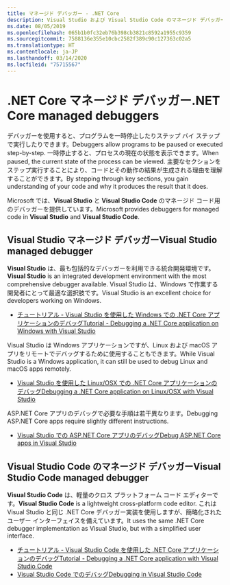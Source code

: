 ```yaml
---
title: マネージド デバッガー - .NET Core
description: Visual Studio および Visual Studio Code のマネージド デバッガーの概要。
ms.date: 08/05/2019
ms.openlocfilehash: 065b1b0fc32eb76b398cb3821c8592a1955c9359
ms.sourcegitcommit: 7588136e355e10cbc2582f389c90c127363c02a5
ms.translationtype: HT
ms.contentlocale: ja-JP
ms.lasthandoff: 03/14/2020
ms.locfileid: "75715567"
---
```

# <a name="net-core-managed-debuggers"></a><span data-ttu-id="5b60b-103">.NET Core マネージド デバッガー</span><span class="sxs-lookup"><span data-stu-id="5b60b-103">.NET Core managed debuggers</span></span>

<span data-ttu-id="5b60b-104">デバッガーを使用すると、プログラムを一時停止したりステップ バイ ステップで実行したりできます。</span><span class="sxs-lookup"><span data-stu-id="5b60b-104">Debuggers allow programs to be paused or executed step-by-step.</span></span> <span data-ttu-id="5b60b-105">一時停止すると、プロセスの現在の状態を表示できます。</span><span class="sxs-lookup"><span data-stu-id="5b60b-105">When paused, the current state of the process can be viewed.</span></span> <span data-ttu-id="5b60b-106">主要なセクションをステップ実行することにより、コードとその動作の結果が生成される理由を理解することができます。</span><span class="sxs-lookup"><span data-stu-id="5b60b-106">By stepping through key sections, you gain understanding of your code and why it produces the result that it does.</span></span>

<span data-ttu-id="5b60b-107">Microsoft では、**Visual Studio** と **Visual Studio Code** のマネージド コード用のデバッガーを提供しています。</span><span class="sxs-lookup"><span data-stu-id="5b60b-107">Microsoft provides debuggers for managed code in **Visual Studio** and **Visual Studio Code**.</span></span>

## <a name="visual-studio-managed-debugger"></a><span data-ttu-id="5b60b-108">Visual Studio マネージド デバッガー</span><span class="sxs-lookup"><span data-stu-id="5b60b-108">Visual Studio managed debugger</span></span>

<span data-ttu-id="5b60b-109">**Visual Studio** は、最も包括的なデバッガーを利用できる統合開発環境です。</span><span class="sxs-lookup"><span data-stu-id="5b60b-109">**Visual Studio** is an integrated development environment with the most comprehensive debugger available.</span></span> <span data-ttu-id="5b60b-110">Visual Studio は、Windows で作業する開発者にとって最適な選択肢です。</span><span class="sxs-lookup"><span data-stu-id="5b60b-110">Visual Studio is an excellent choice for developers working on Windows.</span></span>

- [<span data-ttu-id="5b60b-111">チュートリアル - Visual Studio を使用した Windows での .NET Core アプリケーションのデバッグ</span><span class="sxs-lookup"><span data-stu-id="5b60b-111">Tutorial - Debugging a .NET Core application on Windows with Visual Studio</span></span>](../tutorials/debugging-with-visual-studio.md)

<span data-ttu-id="5b60b-112">Visual Studio は Windows アプリケーションですが、Linux および macOS アプリをリモートでデバッグするために使用することもできます。</span><span class="sxs-lookup"><span data-stu-id="5b60b-112">While Visual Studio is a Windows application, it can still be used to debug Linux and macOS apps remotely.</span></span>

- [<span data-ttu-id="5b60b-113">Visual Studio を使用した Linux/OSX での .NET Core アプリケーションのデバッグ</span><span class="sxs-lookup"><span data-stu-id="5b60b-113">Debugging a .NET Core application on Linux/OSX with Visual Studio</span></span>](https://github.com/Microsoft/MIEngine/wiki/Offroad-Debugging-of-.NET-Core-on-Linux---OSX-from-Visual-Studio)

 <span data-ttu-id="5b60b-114">ASP.NET Core アプリのデバッグで必要な手順は若干異なります。</span><span class="sxs-lookup"><span data-stu-id="5b60b-114">Debugging ASP.NET Core apps require slightly different instructions.</span></span>

- [<span data-ttu-id="5b60b-115">Visual Studio での ASP.NET Core アプリのデバッグ</span><span class="sxs-lookup"><span data-stu-id="5b60b-115">Debug ASP.NET Core apps in Visual Studio</span></span>](/visualstudio/debugger/how-to-enable-debugging-for-aspnet-applications#debug-aspnet-core-apps)

## <a name="visual-studio-code-managed-debugger"></a><span data-ttu-id="5b60b-116">Visual Studio Code のマネージド デバッガー</span><span class="sxs-lookup"><span data-stu-id="5b60b-116">Visual Studio Code managed debugger</span></span>

<span data-ttu-id="5b60b-117">**Visual Studio Code** は、軽量のクロス プラットフォーム コード エディターです。</span><span class="sxs-lookup"><span data-stu-id="5b60b-117">**Visual Studio Code** is a lightweight cross-platform code editor.</span></span> <span data-ttu-id="5b60b-118">これは Visual Studio と同じ .NET Core デバッガー実装を使用しますが、簡略化されたユーザー インターフェイスを備えています。</span><span class="sxs-lookup"><span data-stu-id="5b60b-118">It uses the same .NET Core debugger implementation as Visual Studio, but with a simplified user interface.</span></span>

- [<span data-ttu-id="5b60b-119">チュートリアル - Visual Studio Code を使用した .NET Core アプリケーションのデバッグ</span><span class="sxs-lookup"><span data-stu-id="5b60b-119">Tutorial - Debugging a .NET Core application with Visual Studio Code</span></span>](../tutorials/with-visual-studio-code.md#debug)
- [<span data-ttu-id="5b60b-120">Visual Studio Code でのデバッグ</span><span class="sxs-lookup"><span data-stu-id="5b60b-120">Debugging in Visual Studio Code</span></span>](https://code.visualstudio.com/docs/editor/debugging)
